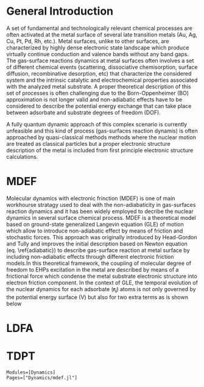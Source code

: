 # General Introduction
A set of fundamental and technologically relevant chemical processes are often activated at the metal surface of several late transition metals (Au, Ag, Cu, Pt, Pd, Rh, etc.). Metal surfaces, unlike to other surfaces, are characterized by highly dense electronic state landscape which produce virtually continue conduction and valence bands without any band gaps. The gas-surface reactions dynamics at metal surfaces often involves a set of different chemical events (scattering, dissociative chemisorption, surface diffusion, recombinative desorption, etc) that characterize the considered system and the intrinsic catalytic and electrochemical properties associated with the analyzed metal substrate. A proper theoretical description of this set of processes is often challenging due to the Born-Oppenheimer (BO) approximation is not longer valid and non-adiabatic effects have to be considered to describe the potential energy exchange that can take place between adsorbate and substrate degrees of freedom (DOF).

 A fully quantum dynamic approach of this complex scenario is currently unfeasible and this kind of process (gas-surfaces reaction dynamis) is often approached by quasi-classical methods methods where the nuclear motion are treated as classical particles but a proper electronic structure description of the metal is included from first principle electronic structure calculations. 

# MDEF
Molecular dynamics with electronic frinction (MDEF) is one of main workhourse stratagy used to deal with the non-adiabaticity in gas-surfaces reaction dynamics and it has been widely employed to decribe the nuclear dynamics in several surface chemical process. MDEF is a theoretical model based on ground-state generalized Langevin equation (GLE) of motion which allow to introduce non-adiabatic effect by means of friction and stochastic forces. This approach was originally introduced by Head-Gordon and Tully  and improves the initial description based on Newton equation (eq. \ref{adiabatic}) to describe gas-surface reaction at metal surface by including non-adiabatic effects through different electronic friction models.In this theoretical framework, the coupling of molecular degree of freedom to EHPs excitation in the metal are described by means of a frictional force  which condense the metal substrate electronic structure into electron friction component.  In the context of GLE, the temporal evolution of the nuclear dynamics for each adsorbate ($\mathbf{r_{i}}$) atoms is not only governed by the potential energy surface (V) but also for two extra terms as is shown below


# LDFA

# TDPT

```@autodocs
Modules=[Dynamics]
Pages=["Dynamics/mdef.jl"]
```
